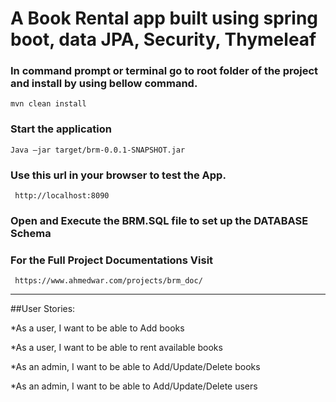 # A Book Rental app built using spring boot, data JPA, Security, Thymeleaf



### In command prompt or terminal go to root folder of the project and install by using bellow command.  
```
mvn clean install 
```
### Start the application
```
Java –jar target/brm-0.0.1-SNAPSHOT.jar
```
### Use this url in your browser to test the App. 
```
 http://localhost:8090
```
### Open and Execute the BRM.SQL file to set up the DATABASE Schema

### For the Full Project Documentations Visit
```
 https://www.ahmedwar.com/projects/brm_doc/
```
-------------------------------------------------
##User Stories:

*As a user, I want to be able to Add books

*As a user, I want to be able to rent available books

*As an admin, I want to be able to Add/Update/Delete books

*As an admin, I want to be able to Add/Update/Delete users


